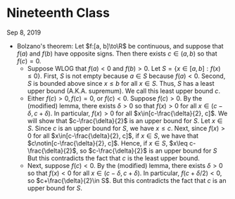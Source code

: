 # Nineteenth Class
Sep 8, 2019
* Bolzano's theorem: Let $f:[a, b]\to\R$ be continuous, and suppose that $f(a)$ and $f(b)$ have opposite signs. Then there exists $c\in(a, b)$ so that $f(c)=0$. 
  * Suppose WLOG that $f(a)<0$ and $f(b)>0$. Let $S=\{x\in[a, b]:f(x)\leq 0\}$. First, $S$ is not empty because $a\in S$ because $f(a)<0$. Second, $S$ is bounded above since $x\leq b$ for all $x\in S$. Thus, $S$ has a least upper bound (A.K.A. supremum). We call this least upper bound $c$. 
  * Either $f(c)>0, f(c)=0$, or $f(c)<0$. Suppose $f(c)>0$. By the (modified) lemma, there exists $\delta>0$ so that $f(x)>0$ for all $x\in(c-\delta, c+\delta)$. In particular, $f(x)>0$ for all $x\in[c-\frac{\delta}{2}, c]$. We will show that $c-\frac{\delta}{2}$ is an upper bound for $S$. Let $x\in S$. Since $c$ is an upper bound for $S$, we have $x\leq c$. Next, since $f(x)>0$ for all $x\in[c-\frac{\delta}{2}, c]$, if $x\in S$, we have that $c\notin[c-\frac{\delta}{2}, c]$. Hence, if $x\in S$, $x\leq c-\frac{\delta}{2}$, so $c-\frac{\delta}{2}$ is an upper bound for $S$ But this contradicts the fact that $c$ is the least upper bound. 
  * Next, suppose $f(c)<0$. By the (modified) lemma, there exists $\delta>0$ so that $f(x)<0$ for all $x\in(c-\delta, c+\delta)$. In particular, $f(c+\delta/2)<0$, so $c+\frac{\delta}{2}\in S$. But this contradicts the fact that $c$ is an upper bound for $S$. 